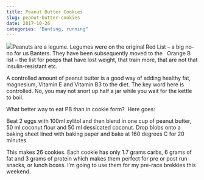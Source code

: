 ```yaml
---
title: Peanut Butter Cookies
slug: peanut-butter-cookies
date: 2017-10-26
categories: "Banting, running"
---
```


<p><img src="http://res.cloudinary.com/dy6grlu8z/image/upload/v1558841612/aqppblofkftxwudk2hsk.jpg"/>Peanuts are a legume. Legumes were on the original Red List – a big no-no for us Banters. They have been subsequently moved to the   Orange B list – the list for peeps that have lost weight, that train more, that are not that insulin-resistant etc.</p>
<p>A controlled amount of peanut butter is a good way of adding healthy fat, magnesium, Vitamin E and Vitamin B3 to the diet. The key word here is controlled. No, you may not snort up half a jar while you wait for the kettle to boil.</p>
<p>What better way to eat PB than in cookie form?  Here goes:</p>
<p>Beat 2 eggs with 100ml xylitol and then blend in one cup of peanut butter, 50 ml coconut flour and 50 ml dessicated coconut. Drop blobs onto a baking sheet lined with baking paper and bake at 160 degrees C for 20 minutes.</p>
<p>This makes 26 cookies. Each cookie has only 1.7 grams carbs, 6 grams of fat and 3 grams of protein which makes them perfect for pre or post run snacks, or lunch boxes. I’m going to use them for my pre-race brekkies this weekend.</p>
<p> </p>
<p> </p>
<p> </p>







